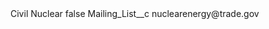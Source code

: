<?xml version="1.0" encoding="UTF-8"?>
<CustomMetadata xmlns="http://soap.sforce.com/2006/04/metadata" xmlns:xsi="http://www.w3.org/2001/XMLSchema-instance" xmlns:xsd="http://www.w3.org/2001/XMLSchema">
    <label>Civil Nuclear</label>
    <protected>false</protected>
    <values>
        <field>Mailing_List__c</field>
        <value xsi:type="xsd:string">nuclearenergy@trade.gov</value>
    </values>
</CustomMetadata>
